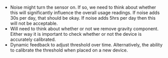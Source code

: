 - Noise might turn the sensor on. If so, we need to think about whether this will significantly influence the overall usage readings. If noise adds 30s per day, that should be okay. If noise adds 5hrs per day then this will not be acceptable.
- Will need to think about whether or not we remove gravity component. Either way it is important to check whether or not the device is accurately calibrated.
- Dynamic feedback to adjust threshold over time. Alternatively, the ability to calibrate the threshold when placed on a new device.